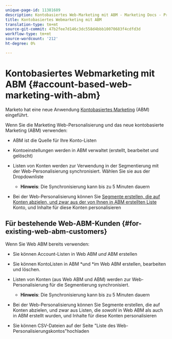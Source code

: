 ```yaml
---
unique-page-id: 11381689
description: Kontobasiertes Web-Marketing mit ABM - Marketing Docs - Produktdokumentation
title: Kontobasiertes Webmarketing mit ABM
translation-type: tm+mt
source-git-commit: 47b2fee7d146c3dc558d4bbb10070683f4cdfd3d
workflow-type: tm+mt
source-wordcount: '212'
ht-degree: 0%

---
```



# Kontobasiertes Webmarketing mit ABM {#account-based-web-marketing-with-abm}

Marketo hat eine neue Anwendung [Kontobasiertes Marketing](http://docs.marketo.com/display/docs/account+based+marketing) (ABM) eingeführt.

Wenn Sie die Marketing Web-Personalisierung und das neue kontobasierte Marketing (ABM) verwenden:

* ABM ist die Quelle für Ihre Konto-Listen
* Kontoeinstellungen werden in ABM verwaltet (erstellt, bearbeitet und gelöscht)
* Listen von Konten werden zur Verwendung in der Segmentierung mit der Web-Personalisierung synchronisiert. Wählen Sie sie aus der Dropdownliste

   * **Hinweis**: Die Synchronisierung kann bis zu 5 Minuten dauern

* Bei der Web-Personalisierung können Sie [Segmente erstellen, die auf Konten abzielen, und zwar aus der von Ihnen in ABM erstellten Liste](create-a-segment-using-an-account-list.md) Konto, und Inhalte für diese Konten personalisieren

## Für bestehende Web-ABM-Kunden {#for-existing-web-abm-customers}

Wenn Sie Web ABM bereits verwenden:

* Sie können Account-Listen in Web ABM *und* ABM erstellen
* Sie können KontoListen in ABM *und *im Web ABM erstellen, bearbeiten und löschen.
* Listen von Konten (aus Web ABM und ABM) werden zur Web-Personalisierung für die Segmentierung synchronisiert.

   * **Hinweis**: Die Synchronisierung kann bis zu 5 Minuten dauern

* Bei der Web-Personalisierung können Sie Segmente erstellen, die auf Konten abzielen, und zwar aus Listen, die *sowohl* in Web ABM als auch in ABM erstellt wurden, und Inhalte für diese Konten personalisieren
* Sie können CSV-Dateien auf der Seite &quot;Liste des Web-Personalisierungskontos&quot;hochladen

